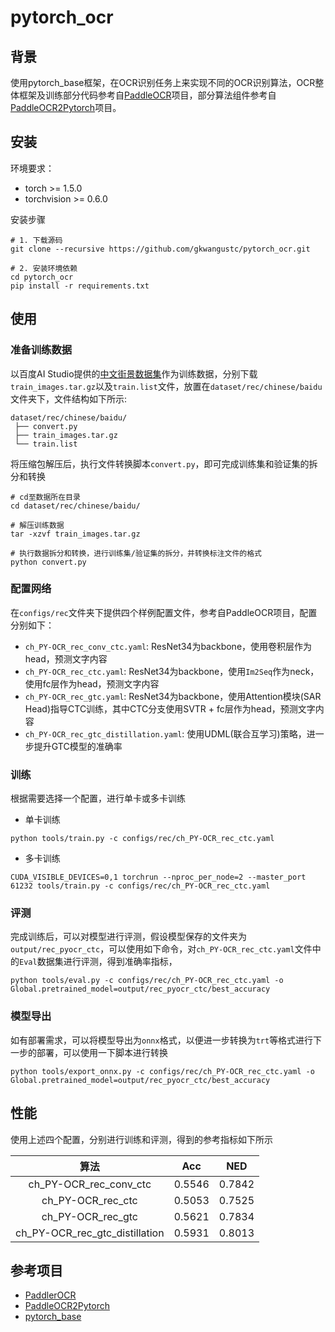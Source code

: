 # pytorch_ocr

## 背景

使用pytorch_base框架，在OCR识别任务上来实现不同的OCR识别算法，OCR整体框架及训练部分代码参考自[PaddleOCR](https://github.com/PaddlePaddle/PaddleOCR)项目，部分算法组件参考自[PaddleOCR2Pytorch](https://github.com/frotms/PaddleOCR2Pytorch)项目。

## 安装

环境要求：

- torch >= 1.5.0
- torchvision >= 0.6.0

安装步骤

```shell
# 1. 下载源码
git clone --recursive https://github.com/gkwangustc/pytorch_ocr.git

# 2. 安装环境依赖
cd pytorch_ocr
pip install -r requirements.txt

```

## 使用

### 准备训练数据

以百度AI Studio提供的[中文街景数据集](https://aistudio.baidu.com/aistudio/datasetdetail/8429)作为训练数据，分别下载`train_images.tar.gz`以及`train.list`文件，放置在`dataset/rec/chinese/baidu`文件夹下，文件结构如下所示:

```shell
dataset/rec/chinese/baidu/
 ├── convert.py
 ├── train_images.tar.gz
 └── train.list
```

将压缩包解压后，执行文件转换脚本`convert.py`，即可完成训练集和验证集的拆分和转换

```shell
# cd至数据所在目录
cd dataset/rec/chinese/baidu/

# 解压训练数据
tar -xzvf train_images.tar.gz

# 执行数据拆分和转换，进行训练集/验证集的拆分，并转换标注文件的格式
python convert.py
```

### 配置网络

在`configs/rec`文件夹下提供四个样例配置文件，参考自PaddleOCR项目，配置分别如下：

- `ch_PY-OCR_rec_conv_ctc.yaml`: ResNet34为backbone，使用卷积层作为head，预测文字内容
- `ch_PY-OCR_rec_ctc.yaml`: ResNet34为backbone，使用`Im2Seq`作为neck，使用fc层作为head，预测文字内容
- `ch_PY-OCR_rec_gtc.yaml`: ResNet34为backbone，使用Attention模块(SAR Head)指导CTC训练，其中CTC分支使用SVTR + fc层作为head，预测文字内容
- `ch_PY-OCR_rec_gtc_distillation.yaml`: 使用UDML(联合互学习)策略，进一步提升GTC模型的准确率

### 训练

根据需要选择一个配置，进行单卡或多卡训练

- 单卡训练

```shell
python tools/train.py -c configs/rec/ch_PY-OCR_rec_ctc.yaml
```

- 多卡训练

```shell
CUDA_VISIBLE_DEVICES=0,1 torchrun --nproc_per_node=2 --master_port 61232 tools/train.py -c configs/rec/ch_PY-OCR_rec_ctc.yaml
```

### 评测

完成训练后，可以对模型进行评测，假设模型保存的文件夹为`output/rec_pyocr_ctc`，可以使用如下命令，对`ch_PY-OCR_rec_ctc.yaml`文件中的`Eval`数据集进行评测，得到准确率指标，

```shell
python tools/eval.py -c configs/rec/ch_PY-OCR_rec_ctc.yaml -o Global.pretrained_model=output/rec_pyocr_ctc/best_accuracy
```

### 模型导出

如有部署需求，可以将模型导出为`onnx`格式，以便进一步转换为`trt`等格式进行下一步的部署，可以使用一下脚本进行转换

```shell
python tools/export_onnx.py -c configs/rec/ch_PY-OCR_rec_ctc.yaml -o Global.pretrained_model=output/rec_pyocr_ctc/best_accuracy
```

## 性能

使用上述四个配置，分别进行训练和评测，得到的参考指标如下所示

| 算法 | Acc | NED |
| :---: | :---: | :---: |
| ch_PY-OCR_rec_conv_ctc | 0.5546 | 0.7842 |
| ch_PY-OCR_rec_ctc | 0.5053 | 0.7525 |
| ch_PY-OCR_rec_gtc | 0.5621 | 0.7834 |
| ch_PY-OCR_rec_gtc_distillation | 0.5931 | 0.8013 |

## 参考项目

- [PaddlerOCR](https://github.com/PaddlePaddle/PaddleOCR)
- [PaddleOCR2Pytorch](https://github.com/frotms/PaddleOCR2Pytorch)
- [pytorch_base](https://github.com/gkwangustc/pytorch_base)
